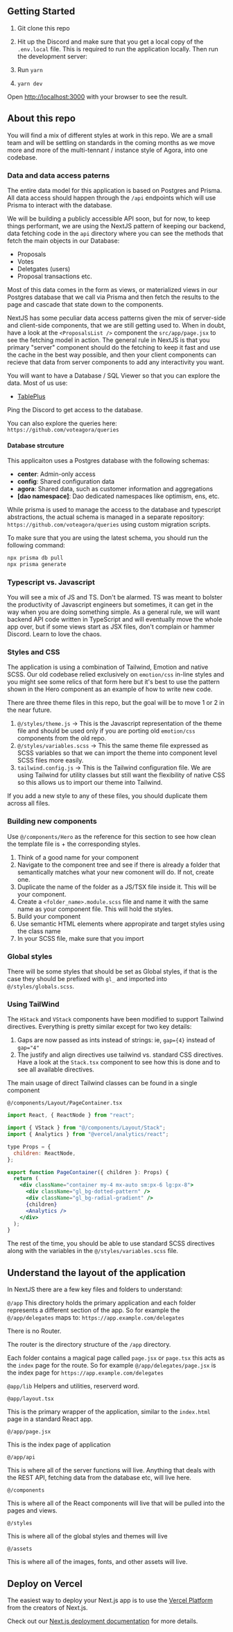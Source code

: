 ## Getting Started

1. Git clone this repo

2. Hit up the Discord and make sure that you get a local copy of the `.env.local` file. This is required to run the application locally. Then run the development server:
3. Run `yarn`
4. `yarn dev`

Open [http://localhost:3000](http://localhost:3000) with your browser to see the result.

## About this repo

You will find a mix of different styles at work in this repo. We are a small team and will be settling on standards in the coming months as we move more and more of the multi-tennant / instance style of Agora, into one codebase.

### Data and data access paterns

The entire data model for this application is based on Postgres and Prisma. All data access should happen through the `/api` endpoints which will use Prisma to interact with the database.

We will be building a publicly accessible API soon, but for now, to keep things performant, we are using the NextJS pattern of keeping our backend, data fetching code in the `api` directory where you can see the methods that fetch the main objects in our Database:

- Proposals
- Votes
- Deletgates (users)
- Proposal transactions etc.

Most of this data comes in the form as views, or materialized views in our Postgres database that we call via Prisma and then fetch the results to the page and cascade that state down to the components.

NextJS has some peculiar data access patterns given the mix of server-side and client-side components, that we are still getting used to. When in doubt, have a look at the `<ProposalsList />` component the `src/app/page.jsx` to see the fetching model in action. The general rule in NextJS is that you primary "server" component should do the fetching to keep it fast and use the cache in the best way possible, and then your client components can recieve that data from server components to add any interactivity you want.

You will want to have a Database / SQL Viewer so that you can explore the data. Most of us use:

- [TablePlus](https://tableplus.com/)

Ping the Discord to get access to the database.

You can also explore the queries here: `https://github.com/voteagora/queries`

#### Database strcuture

This applicaiton uses a Postgres database with the following schemas:

- **center**: Admin-only access
- **config**: Shared configuration data
- **agora**: Shared data, such as customer information and aggregations
- **[dao namespace]**: Dao dedicated namespaces like optimism, ens, etc.

While prisma is used to manage the access to the database and typescript abstractions, the actual schema is managed in a separate repository: `https://github.com/voteagora/queries` using custom migration scripts.

To make sure that you are using the latest schema, you should run the following command:

```bash
npx prisma db pull
npx prisma generate
```

### Typescript vs. Javascript

You will see a mix of JS and TS. Don't be alarmed. TS was meant to bolster the productivity of Javascript engineers but sometimes, it can get in the way when you are doing something simple. As a general rule, we will want backend API code written in TypeScript and will eventually move the whole app over, but if some views start as JSX files, don't complain or hammer Discord. Learn to love the chaos.

### Styles and CSS

The application is using a combination of Tailwind, Emotion and native SCSS. Our old codebase relied exclusively on `emotion/css` in-line styles and you might see some relics of that form here but it's best to use the pattern shown in the Hero component as an example of how to write new code.

There are three theme files in this repo, but the goal will be to move 1 or 2 in the near future.

1. `@/styles/theme.js` -> This is the Javascript representation of the theme file and should be used only if you are porting old `emotion/css` components from the old repo.
2. `@/styles/variables.scss` -> This the same theme file expressed as SCSS variables so that we can import the theme into component level SCSS files more easily.
3. `tailwind.config.js` -> This is the Tailwind configuration file. We are using Tailwind for utility classes but still want the flexibility of native CSS so this allows us to import our theme into Tailwind.

If you add a new style to any of these files, you should duplicate them across all files.

### Building new components

Use `@/components/Hero` as the reference for this section to see how clean the template file is + the corresponding styles.

1. Think of a good name for your component
2. Navigate to the component tree and see if there is already a folder that semantically matches what your new comonent will do. If not, create one.
3. Duplicate the name of the folder as a JS/TSX file inside it. This will be your component.
4. Create a `<folder_name>.module.scss` file and name it with the same name as your component file. This will hold the styles.
5. Build your component
6. Use semantic HTML elements where appropirate and target styles using the class name
7. In your SCSS file, make sure that you import

### Global styles

There will be some styles that should be set as Global styles, if that is the case they should be prefixed with `gl_` and imported into `@/styles/globals.scss`.

### Using TailWind

The `HStack` and `VStack` components have been modified to support Tailwind directives. Everything is pretty similar except for two key details:

1. Gaps are now passed as ints instead of strings: ie, `gap={4}` instead of `gap="4"`
2. The justify and align directives use tailwind vs. standard CSS directives. Have a look at the `Stack.tsx` component to see how this is done and to see all available directives.

The main usage of direct Tailwind classes can be found in a single component

`@/components/Layout/PageContainer.tsx`

```jsx
import React, { ReactNode } from "react";

import { VStack } from "@/components/Layout/Stack";
import { Analytics } from "@vercel/analytics/react";

type Props = {
  children: ReactNode,
};

export function PageContainer({ children }: Props) {
  return (
    <div className="container my-4 mx-auto sm:px-6 lg:px-8">
      <div className="gl_bg-dotted-pattern" />
      <div className="gl_bg-radial-gradient" />
      {children}
      <Analytics />
    </div>
  );
}
```

The rest of the time, you should be able to use standard SCSS directives along with the variables in the `@/styles/variables.scss` file.

## Understand the layout of the application

In NextJS there are a few key files and folders to understand:

`@/app`
This directory holds the primary application and each folder represents a different section of the app. So for example the `@/app/delegates` maps to: `https://app.example.com/delegates`

There is no Router.

The router is the directory structure of the `/app` directory.

Each folder contains a magical page called `page.jsx` or `page.tsx` this acts as the `index` page for the route. So for example `@/app/delegates/page.jsx` is the index page for `https://app.example.com/delegates`

`@app/lib`
Helpers and utilities, reserverd word.

`@app/layout.tsx`

This is the primary wrapper of the application, similar to the `index.html` page in a standard React app.

`@/app/page.jsx`

This is the index page of application

`@/app/api`

This is where all of the server functions will live. Anything that deals with the REST API, fetching data from the database etc, will live here.

`@/components`

This is where all of the React components will live that will be pulled into the pages and views.

`@/styles`

This is where all of the global styles and themes will live

`@/assets`

This is where all of the images, fonts, and other assets will live.

## Deploy on Vercel

The easiest way to deploy your Next.js app is to use the [Vercel Platform](https://vercel.com/new?utm_medium=default-template&filter=next.js&utm_source=create-next-app&utm_campaign=create-next-app-readme) from the creators of Next.js.

Check out our [Next.js deployment documentation](https://nextjs.org/docs/deployment) for more details.
